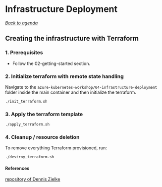 # Infrastructure Deployment

[_Back to agenda_](../README.md)

## Creating the infrastructure with Terraform

### 1. Prerequisites

- Follow the 02-getting-started section.

### 2. Initialize terraform with remote state handling

Navigate to the `azure-kubernetes-workshop/04-infrastructure-deployment` folder inside the main container and then initialize the terraform.

```bash
./init_terraform.sh
```

### 3. Apply the terraform template

```bash
./apply_terraform.sh
```

### 4. Cleanup / resource deletion

To remove everything Terraform provisioned, run:

```bash
./destroy_terraform.sh
```

#### References

[repository of Dennis Zielke](https://github.com/denniszielke/phoenix/blob/master/hints/terraform.md)
